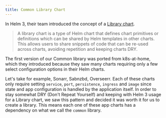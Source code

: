 ```yaml
---
title: Common Library Chart
---
```


In Helm 3, their team introduced the concept of a [Library chart](https://helm.sh/docs/topics/library_charts/).

> A library chart is a type of Helm chart that defines chart primitives or definitions which can be shared by Helm templates in other charts. This allows users to share snippets of code that can be re-used across charts, avoiding repetition and keeping charts DRY.

The first version of our Common library was ported from k8s-at-home, which they introduced because they saw many charts requiring only a few select configuration options in their Helm charts.

Let's take for example, Sonarr, Sabnzbd, Overseerr. Each of these charts only require setting `service`, `port`, `persistence`, `ingress` and `image` since state and app configuration is handled by the application itself. In order to stay somewhat DRY (Don't Repeat Yourself) and keeping with Helm 3 usage for a Library chart, we saw this pattern and decided it was worth it for us to create a library. This means each one of these app charts has a dependency on what we call the `common` library.
